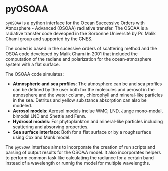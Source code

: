 # pyOSOAA

`pyOSOAA` is a python interface for the Ocean Successive Orders with Atmosphere - Advanced (OSOAA) radiative transfer. The OSOAA is a radiative transfer code deveoped in the Sorbonne Université by Pr. Malik Chami group and supported by the CNES. 

The coded is based in the sucessive orders of scattering method and the OSOA code developed by Malik Chami in 2001 that included the computation of the radiane and polarization for the ocean-atmosphere system with a flat surface.

The OSOAA code simulates:

- **Atmospheric and sea profiles**: The atmosphere can be and sea profiles can be defined by the user both for the molecules and aerosol in the atmosphere and the water column, chlorophyll and mineral-like particles in the sea. Detritus and yellow substance absorption can also be modeled.
- **Aerosol models**: Aerosol models inclue WMO, LND, Junge mono-modal, bimodal LND and Shettle and Fenn.
- **Hydrosol models**: For phytoplankton and mineral-like particles including scattering and absorving properties.
- **Sea surface interface**: Both for a flat surface or by a roughsurface using Cox and Munk model.

The `pyOSOAA` interface aims to incorporate the creation of run scripts and parsing of output results for the OSOAA model. It also incorporates helpers to perform common task like calculating the radiance for a certain band instead of a wavelength or runnig the model for multiple wavelengths.



